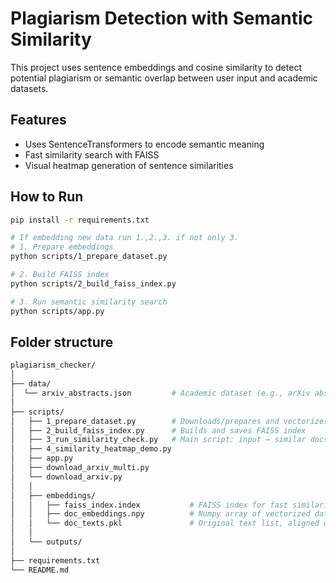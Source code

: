 # Plagiarism Detection with Semantic Similarity

This project uses sentence embeddings and cosine similarity to detect potential plagiarism or semantic overlap between user input and academic datasets.

## Features

- Uses SentenceTransformers to encode semantic meaning
- Fast similarity search with FAISS
- Visual heatmap generation of sentence similarities

## How to Run

```bash
pip install -r requirements.txt

# If embedding new data run 1.,2.,3. if not only 3.
# 1. Prepare embeddings
python scripts/1_prepare_dataset.py

# 2. Build FAISS index
python scripts/2_build_faiss_index.py

# 3. Run semantic similarity search
python scripts/app.py
```

## Folder structure

```bash
plagiarism_checker/
│
├── data/
│  └── arxiv_abstracts.json         # Academic dataset (e.g., arXiv abstracts)
│
├── scripts/
│   ├── 1_prepare_dataset.py        # Downloads/prepares and vectorizes academic data
│   ├── 2_build_faiss_index.py      # Builds and saves FAISS index
│   ├── 3_run_similarity_check.py   # Main script: input → similar docs
│   ├── 4_similarity_heatmap_demo.py        
│   ├── app.py
│   ├── download_arxiv_multi.py   
│   └── download_arxiv.py        
│   │ 
│   ├── embeddings/
│   │   ├── faiss_index.index           # FAISS index for fast similarity search
│   │   ├── doc_embeddings.npy          # Numpy array of vectorized dataset
│   │   └── doc_texts.pkl               # Original text list, aligned with vectors
│   │ 
│   └── outputs/
│   
├── requirements.txt
└── README.md
```
